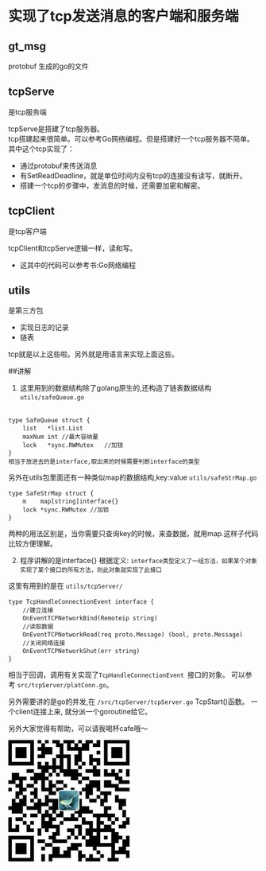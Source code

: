 实现了tcp发送消息的客户端和服务端
==============

## gt_msg 
protobuf 生成的go的文件

## tcpServe
是tcp服务端

tcpServe是搭建了tcp服务器。</br>
tcp搭建起来很简单。可以参考Go网络编程。但是搭建好一个tcp服务器不简单。</br>
其中这个tcp实现了：
- 通过protobuf来传送消息
- 有SetReadDeadline，就是单位时间内没有tcp的连接没有读写，就断开。
- 搭建一个tcp的步骤中，发消息的时候，还需要加密和解密。

## tcpClient
是tcp客户端

tcpClient和tcpServe逻辑一样，读和写。
- 这其中的代码可以参考书:Go网络编程
   
## utils
是第三方包

- 实现日志的记录
- 链表

tcp就是以上这些啦。另外就是用语言来实现上面这些。</br>

##讲解
1. 这里用到的数据结构除了golang原生的,还构造了链表数据结构
`utils/safeQueue.go`
```golang

type SafeQueue struct {
	list   *list.List
	maxNum int //最大容纳量
	lock   *sync.RWMutex   //加锁
}
相当于放进去的是interface,取出来的时候需要判断interface的类型
```
另外在utils包里面还有一种类似map的数据结构,key:value
`utils/safeStrMap.go`

```golang
type SafeStrMap struct {
	m    map[string]interface{}
	lock *sync.RWMutex //加锁
}

```
两种的用法区别是，当你需要只查询key的时候，来查数据，就用map.这样子代码比较方便理解。

2. 程序讲解的是interface{}
根据定义: 
`interface类型定义了一组方法，如果某个对象实现了某个接口的所有方法，则此对象就实现了此接口`

这里有用到的是在
`utils/tcpServer/`

```golang
type TcpHandleConnectionEvent interface {
	//建立连接
	OnEventTCPNetworkBind(Remoteip string)
	//读取数据
	OnEventTCPNetworkRead(req proto.Message) (bool, proto.Message)
	//关闭网络连接
	OnEventTCPNetworkShut(err string)
}
```
相当于回调，调用有关实现了`TcpHandleConnectionEvent `接口的对象。
可以参考 `src/tcpServer/platConn.go`。

另外需要讲的是go的并发,在 `/src/tcpServer/tcpServer.go` TcpStart()函数。
一个client连接上来, 就分派一个goroutine给它。


另外大家觉得有帮助，可以请我喝杯cafe哦～

![image](cash.jpg)
